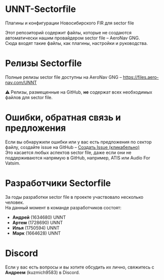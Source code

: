 # UNNT-Sectorfile  
Плагины и конфигурации Новосибирского FIR для sector file  

Этот репозиторий содержит файлы, которые не создаются автоматически нашим провайдером sector file – AeroNav GNG.  
Сюда входят такие файлы, как плагины, настройки и руководства.  

# Релизы Sectorfile  
Полные релизы sector file доступны на AeroNav GNG – https://files.aero-nav.com/UNNT

⚠️ Релизы, размещенные на GitHub, **не** содержат всех необходимых файлов для sector file.  

# Ошибки, обратная связь и предложения  
Если вы обнаружили ошибки или у вас есть предложения по сектор файлу, создайте issue на GitHub – [Создать Issue (кликабельно)](https://github.com/UNNT-ACC-VATSIM/UNNT-Sectorfile/issues/new/choose)  
Это касается любых аспектов sector file, даже если они не поддерживаются напрямую в GitHub, например, ATIS или Audio For Vatsim.  

# Разработчики Sectorfile  
За годы разработки sector file в проекте участвовало несколько человек.  
На данный момент в команде разработчиков состоят:  
- **Андрей** (1634680) UNNT  
- **Артем** (1728690) UNNT  
- **Илья** (1750594) UNNT  
- **Марк** (1664628) UNNT  

# Discord  
Если у вас есть вопросы и вы хотите обсудить их лично, свяжитесь с **Андреем** (kuzmich9583) в Discord.
